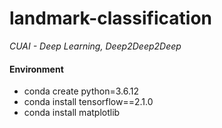 # landmark-classification

*CUAI - Deep Learning, Deep2Deep2Deep*

#### Environment

- conda create python=3.6.12
- conda install tensorflow==2.1.0
- conda install matplotlib 

